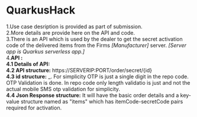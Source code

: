 # QuarkusHack

1.Use case desription is provided as part of submission.  <br/>
2.More details are provide here on the API and code.  <br/>
3.There is an API which is used by the dealer to get the secret activation code of the delivered items from the Firms *[Manufacturer]* server. *[Server app is Quarkus serverless app.]*    <br/>
4.**API :** <br/>
 **4.1 Details of API:** <br/>
 **4.2 API structure:** https://SERVERIP:PORT/order/secret/{id}  <br/>
 **4.3 id structure:** <OTP>_<YubikeyGeneratedCode>. For simplicity OTP is just a single digit in the repo code. OTP Validation is done. In repo code only length validatio is just and not the actual mobile SMS otp validation for simplicity.<br/>
 **4.4 Json Response structure:** It will have the basic order details and a key-value structure named as "items" which has itemCode-secretCode pairs required for activation.<br/>
 
